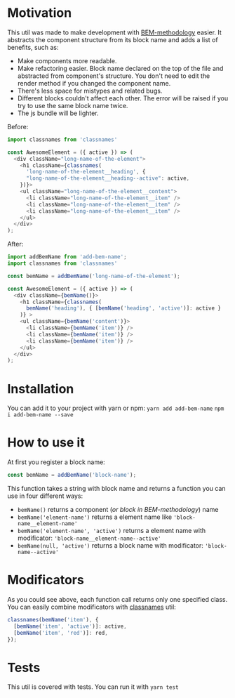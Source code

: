 # Motivation

This util was made to make development with [BEM-methodology](https://en.bem.info/methodology) easier.
It abstracts the component structure from its block name and adds a list of benefits, such as:

- Make components more readable.
- Make refactoring easier. Block name declared on the top of the file and abstracted from component's structure. You don't need to edit the render method if you changed the component name.
- There's less space for mistypes and related bugs.
- Different blocks couldn't affect each other. The error will be raised if you try to use the same block name twice.
- The js bundle will be lighter.

Before:

```js
import classnames from 'classnames'

const AwesomeElement = ({ active }) => (
  <div className="long-name-of-the-element">
    <h1 className={classnames(
      'long-name-of-the-element__heading', {
      "long-name-of-the-element__heading--active": active,
    })}>
    <ul className="long-name-of-the-element__content">
      <li className="long-name-of-the-element__item" />
      <li className="long-name-of-the-element__item" />
      <li className="long-name-of-the-element__item" />
    </ul>
  </div>
);
```

After:

```js
import addBemName from 'add-bem-name';
import classnames from 'classnames'

const bemName = addBemName('long-name-of-the-element');

const AwesomeElement = ({ active }) => (
  <div className={bemName()}>
    <h1 className={classnames(
      bemName('heading'), { [bemName('heading', 'active')]: active }
    )} >
    <ul className={bemName('content')}>
      <li className={bemName('item')} />
      <li className={bemName('item')} />
      <li className={bemName('item')} />
    </ul>
  </div>
);
```

# Installation

You can add it to your project with yarn or npm:
`yarn add add-bem-name`
`npm i add-bem-name --save`

# How to use it

At first you register a block name:
```js
const bemName = addBemName('block-name');
```
This function takes a string with block name and returns a function you can use in four different ways:
- `bemName()` returns a component (*or block in BEM-methodology*) name
- `bemName('element-name')` returns a element name like `'block-name__element-name'`
- `bemName('element-name', 'active')` returns a element name with modificator: `'block-name__element-name--active'`
- `bemName(null, 'active')` returns a block name with modificator: `'block-name--active'`

# Modificators

As you could see above, each function call returns only one specified class. You can easily combine modificators with [classnames](https://github.com/JedWatson/classnames) util:

```js
classnames(bemName('item'), {
  [bemName('item', 'active')]: active,
  [bemName('item', 'red')]: red,
});
```

# Tests

This util is covered with tests. You can run it with `yarn test`

